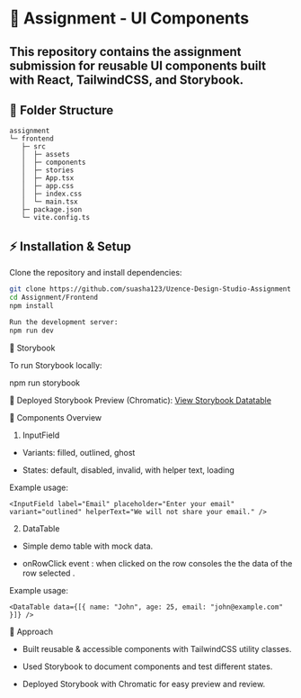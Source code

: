 # 📌 Assignment - UI Components

This repository contains the assignment submission for reusable UI components built with **React**, **TailwindCSS**, and **Storybook**.
---

## 📂 Folder Structure
```
assignment
└─ frontend
   ├─ src
   │  ├─ assets
   │  ├─ components
   │  ├─ stories
   │  ├─ App.tsx
   │  ├─ app.css
   │  ├─ index.css
   │  └─ main.tsx
   ├─ package.json
   └─ vite.config.ts

```

## ⚡ Installation & Setup

Clone the repository and install dependencies:

```bash
git clone https://github.com/suasha123/Uzence-Design-Studio-Assignment
cd Assignment/Frontend
npm install

Run the development server:
npm run dev

```
📖 Storybook

To run Storybook locally:

npm run storybook

🔗 Deployed Storybook Preview (Chromatic):
[View Storybook Datatable](https://68a4ad831b959d101297676c-bcipuejtbw.chromatic.com/?path=/story/components-datatable--default)


🎨 Components Overview
1. InputField

* Variants: filled, outlined, ghost

* States: default, disabled, invalid, with helper text, loading

Example usage:

```
<InputField label="Email" placeholder="Enter your email" variant="outlined" helperText="We will not share your email." />
```


2. DataTable

* Simple demo table with mock data.

* onRowClick event : when clicked on the row consoles the the data of the row selected .


Example usage:
```
<DataTable data={[{ name: "John", age: 25, email: "john@example.com" }]} />
```


📝 Approach

* Built reusable & accessible components with TailwindCSS utility classes.

* Used Storybook to document components and test different states.

* Deployed Storybook with Chromatic for easy preview and review.

